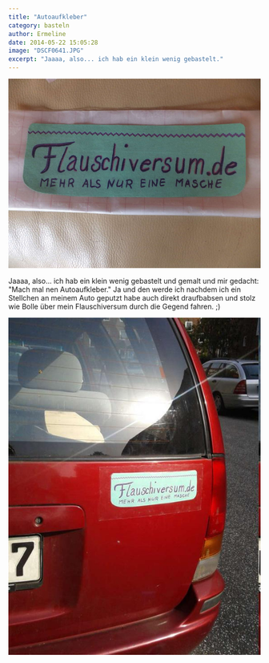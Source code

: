 ```yaml
---
title: "Autoaufkleber"
category: basteln
author: Ermeline
date: 2014-05-22 15:05:28
image: "DSCF0641.JPG"
excerpt: "Jaaaa, also... ich hab ein klein wenig gebastelt."
---
```


![Aufkleber](DSCF0641.JPG)

Jaaaa, also... ich hab ein klein wenig gebastelt und gemalt und mir gedacht: "Mach mal nen Autoaufkleber." Ja und den werde ich nachdem ich ein Stellchen an meinem Auto geputzt habe auch direkt draufbabsen und stolz wie Bolle über mein Flauschiversum durch die Gegend fahren. ;)

![am Auto](IMG_20140522.jpg)
